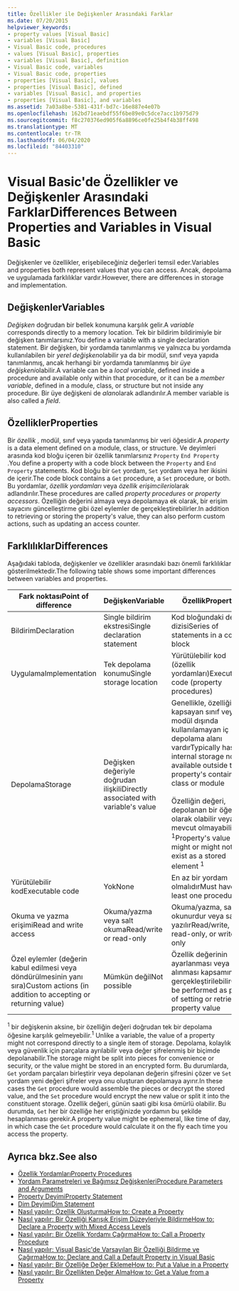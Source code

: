 ```yaml
---
title: Özellikler ile Değişkenler Arasındaki Farklar
ms.date: 07/20/2015
helpviewer_keywords:
- property values [Visual Basic]
- variables [Visual Basic]
- Visual Basic code, procedures
- values [Visual Basic], properties
- variables [Visual Basic], definition
- Visual Basic code, variables
- Visual Basic code, properties
- properties [Visual Basic], values
- properties [Visual Basic], defined
- variables [Visual Basic], and properties
- properties [Visual Basic], and variables
ms.assetid: 7a03a8be-5381-431f-bd7c-16e887e4e07b
ms.openlocfilehash: 162bd71eaebdf55f6be89e0c5dce7acc1b975d79
ms.sourcegitcommit: f8c270376ed905f6a8896ce0fe25b4f4b38ff498
ms.translationtype: MT
ms.contentlocale: tr-TR
ms.lasthandoff: 06/04/2020
ms.locfileid: "84403310"
---
```

# <a name="differences-between-properties-and-variables-in-visual-basic"></a><span data-ttu-id="2f34d-102">Visual Basic'de Özellikler ve Değişkenler Arasındaki Farklar</span><span class="sxs-lookup"><span data-stu-id="2f34d-102">Differences Between Properties and Variables in Visual Basic</span></span>
<span data-ttu-id="2f34d-103">Değişkenler ve özellikler, erişebileceğiniz değerleri temsil eder.</span><span class="sxs-lookup"><span data-stu-id="2f34d-103">Variables and properties both represent values that you can access.</span></span> <span data-ttu-id="2f34d-104">Ancak, depolama ve uygulamada farklılıklar vardır.</span><span class="sxs-lookup"><span data-stu-id="2f34d-104">However, there are differences in storage and implementation.</span></span>  
  
## <a name="variables"></a><span data-ttu-id="2f34d-105">Değişkenler</span><span class="sxs-lookup"><span data-stu-id="2f34d-105">Variables</span></span>  
 <span data-ttu-id="2f34d-106">*Değişken* doğrudan bir bellek konumuna karşılık gelir.</span><span class="sxs-lookup"><span data-stu-id="2f34d-106">A *variable* corresponds directly to a memory location.</span></span> <span data-ttu-id="2f34d-107">Tek bir bildirim bildirimiyle bir değişken tanımlarsınız.</span><span class="sxs-lookup"><span data-stu-id="2f34d-107">You define a variable with a single declaration statement.</span></span> <span data-ttu-id="2f34d-108">Bir değişken, bir yordamda tanımlanmış ve yalnızca bu yordamda kullanılabilen bir *yerel değişken*olabilir ya da bir modül, sınıf veya yapıda tanımlanmış, ancak herhangi bir yordamda tanımlanmış bir *üye değişkeni*olabilir.</span><span class="sxs-lookup"><span data-stu-id="2f34d-108">A variable can be a *local variable*, defined inside a procedure and available only within that procedure, or it can be a *member variable*, defined in a module, class, or structure but not inside any procedure.</span></span> <span data-ttu-id="2f34d-109">Bir üye değişkeni de *alan*olarak adlandırılır.</span><span class="sxs-lookup"><span data-stu-id="2f34d-109">A member variable is also called a *field*.</span></span>  
  
## <a name="properties"></a><span data-ttu-id="2f34d-110">Özellikler</span><span class="sxs-lookup"><span data-stu-id="2f34d-110">Properties</span></span>  
 <span data-ttu-id="2f34d-111">Bir *özellik* , modül, sınıf veya yapıda tanımlanmış bir veri öğesidir.</span><span class="sxs-lookup"><span data-stu-id="2f34d-111">A *property* is a data element defined on a module, class, or structure.</span></span> <span data-ttu-id="2f34d-112">Ve deyimleri arasında kod bloğu içeren bir özellik tanımlarsınız `Property` `End Property` .</span><span class="sxs-lookup"><span data-stu-id="2f34d-112">You define a property with a code block between the `Property` and `End Property` statements.</span></span> <span data-ttu-id="2f34d-113">Kod bloğu bir `Get` yordam, `Set` yordam veya her ikisini de içerir.</span><span class="sxs-lookup"><span data-stu-id="2f34d-113">The code block contains a `Get` procedure, a `Set` procedure, or both.</span></span> <span data-ttu-id="2f34d-114">Bu yordamlar, *özellik yordamları* veya *özellik erişimcileri*olarak adlandırılır.</span><span class="sxs-lookup"><span data-stu-id="2f34d-114">These procedures are called *property procedures* or *property accessors*.</span></span> <span data-ttu-id="2f34d-115">Özelliğin değerini almaya veya depolamaya ek olarak, bir erişim sayacını güncelleştirme gibi özel eylemler de gerçekleştirebilirler.</span><span class="sxs-lookup"><span data-stu-id="2f34d-115">In addition to retrieving or storing the property's value, they can also perform custom actions, such as updating an access counter.</span></span>  
  
## <a name="differences"></a><span data-ttu-id="2f34d-116">Farklılıklar</span><span class="sxs-lookup"><span data-stu-id="2f34d-116">Differences</span></span>  
 <span data-ttu-id="2f34d-117">Aşağıdaki tabloda, değişkenler ve özellikler arasındaki bazı önemli farklılıklar gösterilmektedir.</span><span class="sxs-lookup"><span data-stu-id="2f34d-117">The following table shows some important differences between variables and properties.</span></span>  
  
|<span data-ttu-id="2f34d-118">Fark noktası</span><span class="sxs-lookup"><span data-stu-id="2f34d-118">Point of difference</span></span>|<span data-ttu-id="2f34d-119">Değişken</span><span class="sxs-lookup"><span data-stu-id="2f34d-119">Variable</span></span>|<span data-ttu-id="2f34d-120">Özellik</span><span class="sxs-lookup"><span data-stu-id="2f34d-120">Property</span></span>|  
|-------------------------|--------------|--------------|  
|<span data-ttu-id="2f34d-121">Bildirim</span><span class="sxs-lookup"><span data-stu-id="2f34d-121">Declaration</span></span>|<span data-ttu-id="2f34d-122">Single bildirim ekstresi</span><span class="sxs-lookup"><span data-stu-id="2f34d-122">Single declaration statement</span></span>|<span data-ttu-id="2f34d-123">Kod bloğundaki deyim dizisi</span><span class="sxs-lookup"><span data-stu-id="2f34d-123">Series of statements in a code block</span></span>|  
|<span data-ttu-id="2f34d-124">Uygulama</span><span class="sxs-lookup"><span data-stu-id="2f34d-124">Implementation</span></span>|<span data-ttu-id="2f34d-125">Tek depolama konumu</span><span class="sxs-lookup"><span data-stu-id="2f34d-125">Single storage location</span></span>|<span data-ttu-id="2f34d-126">Yürütülebilir kod (özellik yordamları)</span><span class="sxs-lookup"><span data-stu-id="2f34d-126">Executable code (property procedures)</span></span>|  
|<span data-ttu-id="2f34d-127">Depolama</span><span class="sxs-lookup"><span data-stu-id="2f34d-127">Storage</span></span>|<span data-ttu-id="2f34d-128">Değişken değeriyle doğrudan ilişkili</span><span class="sxs-lookup"><span data-stu-id="2f34d-128">Directly associated with variable's value</span></span>|<span data-ttu-id="2f34d-129">Genellikle, özelliğin kapsayan sınıf veya modül dışında kullanılamayan iç depolama alanı vardır</span><span class="sxs-lookup"><span data-stu-id="2f34d-129">Typically has internal storage not available outside the property's containing class or module</span></span><br /><br /> <span data-ttu-id="2f34d-130">Özelliğin değeri, depolanan bir öğe olarak olabilir veya mevcut olmayabilir <sup>1</sup></span><span class="sxs-lookup"><span data-stu-id="2f34d-130">Property's value might or might not exist as a stored element <sup>1</sup></span></span>|  
|<span data-ttu-id="2f34d-131">Yürütülebilir kod</span><span class="sxs-lookup"><span data-stu-id="2f34d-131">Executable code</span></span>|<span data-ttu-id="2f34d-132">Yok</span><span class="sxs-lookup"><span data-stu-id="2f34d-132">None</span></span>|<span data-ttu-id="2f34d-133">En az bir yordam olmalıdır</span><span class="sxs-lookup"><span data-stu-id="2f34d-133">Must have at least one procedure</span></span>|  
|<span data-ttu-id="2f34d-134">Okuma ve yazma erişimi</span><span class="sxs-lookup"><span data-stu-id="2f34d-134">Read and write access</span></span>|<span data-ttu-id="2f34d-135">Okuma/yazma veya salt okuma</span><span class="sxs-lookup"><span data-stu-id="2f34d-135">Read/write or read-only</span></span>|<span data-ttu-id="2f34d-136">Okuma/yazma, salt okunurdur veya salt yazılır</span><span class="sxs-lookup"><span data-stu-id="2f34d-136">Read/write, read-only, or write-only</span></span>|  
|<span data-ttu-id="2f34d-137">Özel eylemler (değerin kabul edilmesi veya döndürülmesinin yanı sıra)</span><span class="sxs-lookup"><span data-stu-id="2f34d-137">Custom actions (in addition to accepting or returning value)</span></span>|<span data-ttu-id="2f34d-138">Mümkün değil</span><span class="sxs-lookup"><span data-stu-id="2f34d-138">Not possible</span></span>|<span data-ttu-id="2f34d-139">Özellik değerinin ayarlanması veya alınması kapsamında gerçekleştirilebilir</span><span class="sxs-lookup"><span data-stu-id="2f34d-139">Can be performed as part of setting or retrieving property value</span></span>|  
  
 <span data-ttu-id="2f34d-140"><sup>1</sup> bir değişkenin aksine, bir özelliğin değeri doğrudan tek bir depolama öğesine karşılık gelmeyebilir.</span><span class="sxs-lookup"><span data-stu-id="2f34d-140"><sup>1</sup> Unlike a variable, the value of a property might not correspond directly to a single item of storage.</span></span> <span data-ttu-id="2f34d-141">Depolama, kolaylık veya güvenlik için parçalara ayrılabilir veya değer şifrelenmiş bir biçimde depolanabilir.</span><span class="sxs-lookup"><span data-stu-id="2f34d-141">The storage might be split into pieces for convenience or security, or the value might be stored in an encrypted form.</span></span> <span data-ttu-id="2f34d-142">Bu durumlarda, `Get` yordam parçaları birleştirir veya depolanan değerin şifresini çözer ve `Set` yordam yeni değeri şifreler veya onu oluşturan depolamaya ayırır.</span><span class="sxs-lookup"><span data-stu-id="2f34d-142">In these cases the `Get` procedure would assemble the pieces or decrypt the stored value, and the `Set` procedure would encrypt the new value or split it into the constituent storage.</span></span> <span data-ttu-id="2f34d-143">Özellik değeri, günün saati gibi kısa ömürlü olabilir. Bu durumda, `Get` her bir özelliğe her eriştiğinizde yordamın bu şekilde hesaplanması gerekir.</span><span class="sxs-lookup"><span data-stu-id="2f34d-143">A property value might be ephemeral, like time of day, in which case the `Get` procedure would calculate it on the fly each time you access the property.</span></span>  
  
## <a name="see-also"></a><span data-ttu-id="2f34d-144">Ayrıca bkz.</span><span class="sxs-lookup"><span data-stu-id="2f34d-144">See also</span></span>

- [<span data-ttu-id="2f34d-145">Özellik Yordamları</span><span class="sxs-lookup"><span data-stu-id="2f34d-145">Property Procedures</span></span>](./property-procedures.md)
- [<span data-ttu-id="2f34d-146">Yordam Parametreleri ve Bağımsız Değişkenleri</span><span class="sxs-lookup"><span data-stu-id="2f34d-146">Procedure Parameters and Arguments</span></span>](./procedure-parameters-and-arguments.md)
- [<span data-ttu-id="2f34d-147">Property Deyimi</span><span class="sxs-lookup"><span data-stu-id="2f34d-147">Property Statement</span></span>](../../../language-reference/statements/property-statement.md)
- [<span data-ttu-id="2f34d-148">Dim Deyimi</span><span class="sxs-lookup"><span data-stu-id="2f34d-148">Dim Statement</span></span>](../../../language-reference/statements/dim-statement.md)
- [<span data-ttu-id="2f34d-149">Nasıl yapılır: Özellik Oluşturma</span><span class="sxs-lookup"><span data-stu-id="2f34d-149">How to: Create a Property</span></span>](./how-to-create-a-property.md)
- [<span data-ttu-id="2f34d-150">Nasıl yapılır: Bir Özelliği Karışık Erişim Düzeyleriyle Bildirme</span><span class="sxs-lookup"><span data-stu-id="2f34d-150">How to: Declare a Property with Mixed Access Levels</span></span>](./how-to-declare-a-property-with-mixed-access-levels.md)
- [<span data-ttu-id="2f34d-151">Nasıl yapılır: Bir Özellik Yordamı Çağırma</span><span class="sxs-lookup"><span data-stu-id="2f34d-151">How to: Call a Property Procedure</span></span>](./how-to-call-a-property-procedure.md)
- [<span data-ttu-id="2f34d-152">Nasıl yapılır: Visual Basic'de Varsayılan Bir Özelliği Bildirme ve Çağırma</span><span class="sxs-lookup"><span data-stu-id="2f34d-152">How to: Declare and Call a Default Property in Visual Basic</span></span>](./how-to-declare-and-call-a-default-property.md)
- [<span data-ttu-id="2f34d-153">Nasıl yapılır: Bir Özelliğe Değer Ekleme</span><span class="sxs-lookup"><span data-stu-id="2f34d-153">How to: Put a Value in a Property</span></span>](./how-to-put-a-value-in-a-property.md)
- [<span data-ttu-id="2f34d-154">Nasıl yapılır: Bir Özellikten Değer Alma</span><span class="sxs-lookup"><span data-stu-id="2f34d-154">How to: Get a Value from a Property</span></span>](./how-to-get-a-value-from-a-property.md)
